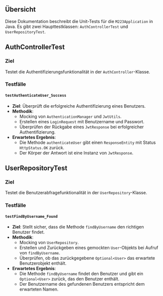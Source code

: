 ## Übersicht
Diese Dokumentation beschreibt die Unit-Tests für die `M223Application` in Java. Es gibt zwei Haupttestklassen: `AuthControllerTest` und `UserRepositoryTest`.

## AuthControllerTest
### Ziel
Testet die Authentifizierungsfunktionalität in der `AuthController`-Klasse.

### Testfälle

#### `testAuthenticateUser_Success`
- **Ziel**: Überprüft die erfolgreiche Authentifizierung eines Benutzers.
- **Methodik**:
  - Mocking von `AuthenticationManager` und `JwtUtils`.
  - Erstellen eines `LoginRequest` mit Benutzername und Passwort.
  - Überprüfen der Rückgabe eines `JwtResponse` bei erfolgreicher Authentifizierung.
- **Erwartetes Ergebnis**: 
  - Die Methode `authenticateUser` gibt einen `ResponseEntity` mit Status `HttpStatus.OK` zurück.
  - Der Körper der Antwort ist eine Instanz von `JwtResponse`.

## UserRepositoryTest
### Ziel
Testet die Benutzerabfragefunktionalität in der `UserRepository`-Klasse.

### Testfälle

#### `testFindByUsername_Found`
- **Ziel**: Stellt sicher, dass die Methode `findByUsername` den richtigen Benutzer findet.
- **Methodik**:
  - Mocking von `UserRepository`.
  - Erstellen und Zurückgeben eines gemockten `User`-Objekts bei Aufruf von `findByUsername`.
  - Überprüfen, ob das zurückgegebene `Optional<User>` das erwartete Benutzerobjekt enthält.
- **Erwartetes Ergebnis**: 
  - Die Methode `findByUsername` findet den Benutzer und gibt ein `Optional<User>` zurück, das den Benutzer enthält.
  - Der Benutzername des gefundenen Benutzers entspricht dem erwarteten Namen.
